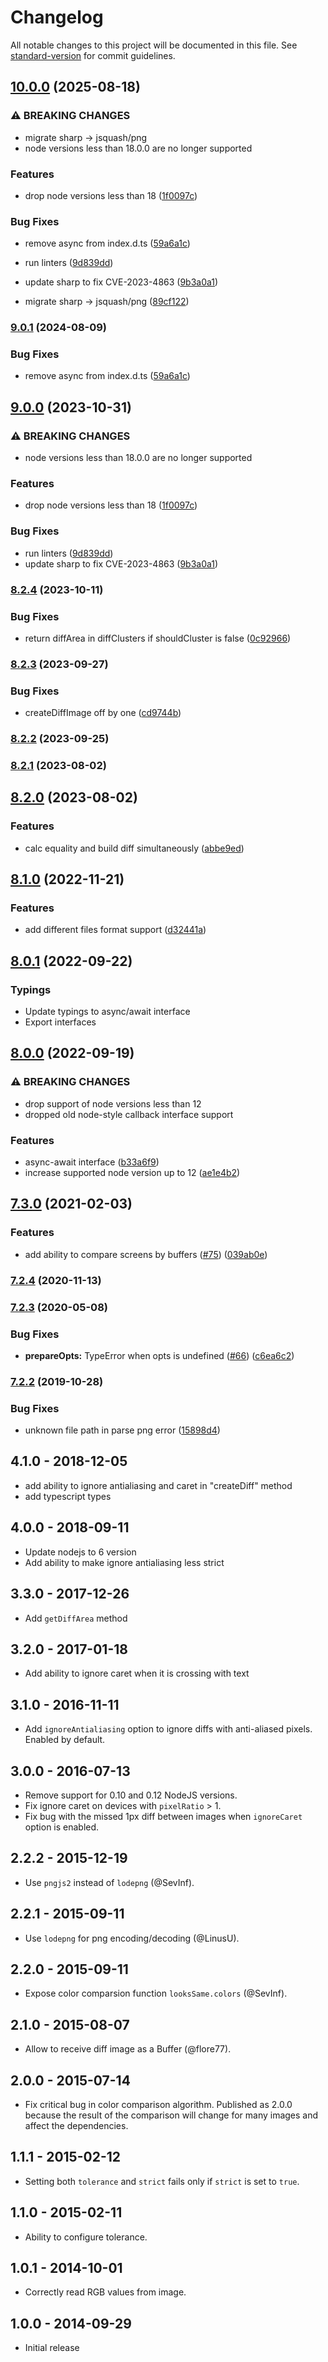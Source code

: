 # Changelog

All notable changes to this project will be documented in this file. See [standard-version](https://github.com/conventional-changelog/standard-version) for commit guidelines.

## [10.0.0](https://github.com/gemini-testing/looks-same/compare/v8.2.4...v10.0.0) (2025-08-18)


### ⚠ BREAKING CHANGES

* migrate sharp -> jsquash/png
* node versions less than 18.0.0 are no longer supported

### Features

* drop node versions less than 18 ([1f0097c](https://github.com/gemini-testing/looks-same/commit/1f0097ca7e29e11ba19b82a821c726171505b446))


### Bug Fixes

* remove async from index.d.ts ([59a6a1c](https://github.com/gemini-testing/looks-same/commit/59a6a1cd26455dd133d5da7aca1d569694e9ce17))
* run linters ([9d839dd](https://github.com/gemini-testing/looks-same/commit/9d839dd016ac221e03264b2540150ab317c6c290))
* update sharp to fix CVE-2023-4863 ([9b3a0a1](https://github.com/gemini-testing/looks-same/commit/9b3a0a109f3676a0ea00ba1a0b16e1756a5e6bd1))


* migrate sharp -> jsquash/png ([89cf122](https://github.com/gemini-testing/looks-same/commit/89cf122eba475c07e8104d8c3ff911c9d8a7393b))

### [9.0.1](https://github.com/gemini-testing/looks-same/compare/v9.0.0...v9.0.1) (2024-08-09)


### Bug Fixes

* remove async from index.d.ts ([59a6a1c](https://github.com/gemini-testing/looks-same/commit/59a6a1cd26455dd133d5da7aca1d569694e9ce17))

## [9.0.0](https://github.com/gemini-testing/looks-same/compare/v8.2.4...v9.0.0) (2023-10-31)


### ⚠ BREAKING CHANGES

* node versions less than 18.0.0 are no longer supported

### Features

* drop node versions less than 18 ([1f0097c](https://github.com/gemini-testing/looks-same/commit/1f0097ca7e29e11ba19b82a821c726171505b446))


### Bug Fixes

* run linters ([9d839dd](https://github.com/gemini-testing/looks-same/commit/9d839dd016ac221e03264b2540150ab317c6c290))
* update sharp to fix CVE-2023-4863 ([9b3a0a1](https://github.com/gemini-testing/looks-same/commit/9b3a0a109f3676a0ea00ba1a0b16e1756a5e6bd1))

### [8.2.4](https://github.com/gemini-testing/looks-same/compare/v8.2.3...v8.2.4) (2023-10-11)


### Bug Fixes

* return diffArea in diffClusters if shouldCluster is false ([0c92966](https://github.com/gemini-testing/looks-same/commit/0c929665092fdc79e5db6bb56d7982eeb01ec4e6))

### [8.2.3](https://github.com/gemini-testing/looks-same/compare/v8.2.2...v8.2.3) (2023-09-27)


### Bug Fixes

* createDiffImage off by one ([cd9744b](https://github.com/gemini-testing/looks-same/commit/cd9744b576e56b957f33c3ff2ec3c41a76457a62))

### [8.2.2](https://github.com/gemini-testing/looks-same/compare/v8.2.1...v8.2.2) (2023-09-25)

### [8.2.1](https://github.com/gemini-testing/looks-same/compare/v8.2.0...v8.2.1) (2023-08-02)

## [8.2.0](https://github.com/gemini-testing/looks-same/compare/v8.1.0...v8.2.0) (2023-08-02)


### Features

* calc equality and build diff simultaneously ([abbe9ed](https://github.com/gemini-testing/looks-same/commit/abbe9ed29f18d656317097053e74afe11bacda44))

## [8.1.0](https://github.com/gemini-testing/looks-same/compare/v8.0.0...v8.1.0) (2022-11-21)


### Features

* add different files format support ([d32441a](https://github.com/gemini-testing/looks-same/commit/d32441a31cfa1d7f5ab0cf21663c01e8bad4e87f))

## [8.0.1](https://github.com/gemini-testing/looks-same/compare/v8.0.0...v8.0.1) (2022-09-22)


### Typings

* Update typings to async/await interface
* Export interfaces

## [8.0.0](https://github.com/gemini-testing/looks-same/compare/v7.3.0...v8.0.0) (2022-09-19)


### ⚠ BREAKING CHANGES

* drop support of node versions less than 12
* dropped old node-style callback interface support

### Features

* async-await interface ([b33a6f9](https://github.com/gemini-testing/looks-same/commit/b33a6f925701a3ed6cfe9479cf3d8ad290320be5))
* increase supported node version up to 12 ([ae1e4b2](https://github.com/gemini-testing/looks-same/commit/ae1e4b265ee3f7af25e526256fdd4970b568ff7a))

## [7.3.0](https://github.com/gemini-testing/looks-same/compare/v7.2.4...v7.3.0) (2021-02-03)


### Features

* add ability to compare screens by buffers ([#75](https://github.com/gemini-testing/looks-same/issues/75)) ([039ab0e](https://github.com/gemini-testing/looks-same/commit/039ab0e5ac2b591a46565677a562d3b6898ba4c5))

### [7.2.4](https://github.com/gemini-testing/looks-same/compare/v7.2.3...v7.2.4) (2020-11-13)

### [7.2.3](https://github.com/gemini-testing/looks-same/compare/v7.2.2...v7.2.3) (2020-05-08)


### Bug Fixes

* **prepareOpts:** TypeError when opts is undefined ([#66](https://github.com/gemini-testing/looks-same/issues/66)) ([c6ea6c2](https://github.com/gemini-testing/looks-same/commit/c6ea6c2de99a82e1cf798264e87c3d057f1ae32f))

### [7.2.2](https://github.com/gemini-testing/looks-same/compare/v7.2.1...v7.2.2) (2019-10-28)


### Bug Fixes

* unknown file path in parse png error ([15898d4](https://github.com/gemini-testing/looks-same/commit/15898d4832d7f7ddbf50eab1704ec9bcd093c394))

## 4.1.0 - 2018-12-05

* add ability to ignore antialiasing and caret in "createDiff" method
* add typescript types

## 4.0.0 - 2018-09-11

* Update nodejs to 6 version
* Add ability to make ignore antialiasing less strict

## 3.3.0 - 2017-12-26

* Add `getDiffArea` method

## 3.2.0 - 2017-01-18

* Add ability to ignore caret when it is crossing with text

## 3.1.0 - 2016-11-11

* Add `ignoreAntialiasing` option to ignore diffs with anti-aliased pixels. Enabled by default.

## 3.0.0 - 2016-07-13

* Remove support for 0.10 and 0.12 NodeJS versions.
* Fix ignore caret on devices with `pixelRatio` > 1.
* Fix bug with the missed 1px diff between images when `ignoreCaret` option is enabled.

## 2.2.2 - 2015-12-19

* Use `pngjs2` instead of `lodepng` (@SevInf).

## 2.2.1 - 2015-09-11

* Use `lodepng` for png encoding/decoding (@LinusU).

## 2.2.0 - 2015-09-11

* Expose color comparsion function `looksSame.colors` (@SevInf).

## 2.1.0 - 2015-08-07

* Allow to receive diff image as a Buffer (@flore77).

## 2.0.0 - 2015-07-14

* Fix critical bug in color comparison algorithm.
Published as 2.0.0 because the result of the comparison
will change for many images and affect the dependencies.

## 1.1.1 - 2015-02-12

* Setting both `tolerance` and `strict` fails
  only if `strict` is set to `true`.

## 1.1.0 - 2015-02-11

* Ability to configure tolerance.

## 1.0.1 - 2014-10-01

* Correctly read RGB values from image.

## 1.0.0 - 2014-09-29

* Initial release
